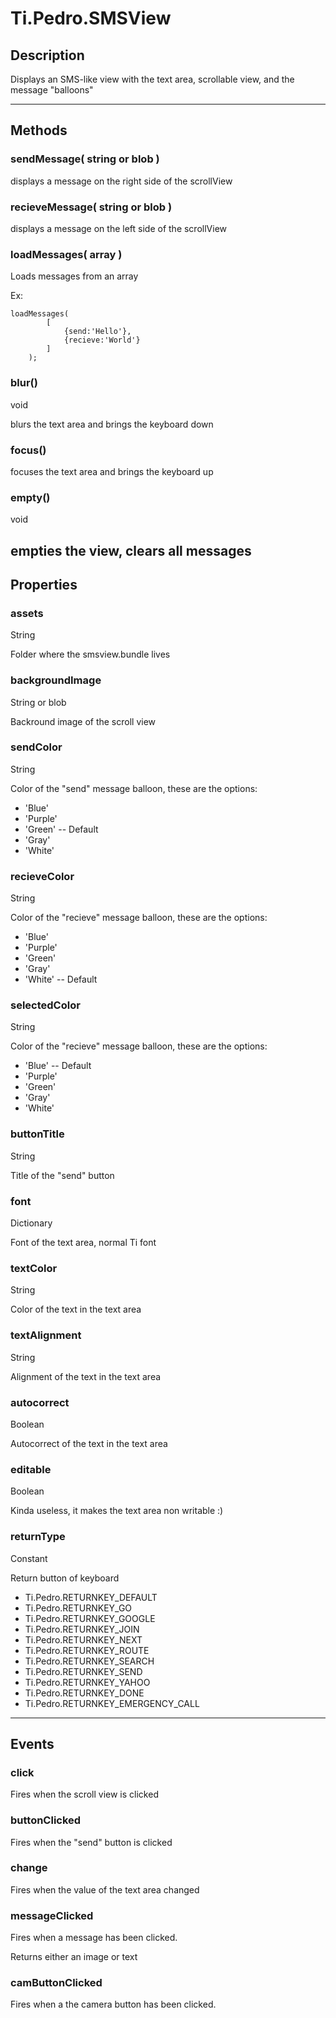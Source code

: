 # Ti.Pedro.SMSView

## Description

Displays an SMS-like view with the text area, scrollable view, and the message "balloons"

----
## Methods

### sendMessage( string or blob )

displays a message on the right side of the scrollView
### recieveMessage( string or blob )

displays a message on the left side of the scrollView

### loadMessages( array )

Loads messages from an array

Ex:
```
loadMessages(
		[
			{send:'Hello'},
			{recieve:'World'}
		]
	);
```
### blur()
void

blurs the text area and brings the keyboard down

### focus()

focuses the text area and brings the keyboard up

### empty()

void

empties the view, clears all messages
----
## Properties

### assets

String

Folder where the smsview.bundle lives

### backgroundImage
String or blob

Backround image of the scroll view

### sendColor
String

Color of the "send" message balloon, these are the options:

- 'Blue'
- 'Purple'
- 'Green' -- Default
- 'Gray'
- 'White'

### recieveColor

String

Color of the "recieve" message balloon, these are the options:

- 'Blue'
- 'Purple'
- 'Green'
- 'Gray'
- 'White' -- Default

### selectedColor

String

Color of the "recieve" message balloon, these are the options:

- 'Blue' -- Default
- 'Purple'
- 'Green'
- 'Gray'
- 'White'

### buttonTitle

String

Title of the "send" button

### font

Dictionary

Font of the text area, normal Ti font

### textColor

String

Color of the text in the text area

### textAlignment

String

Alignment of the text in the text area

### autocorrect

Boolean

Autocorrect of the text in the text area

### editable

Boolean

Kinda useless, it makes the text area non writable :)

### returnType

Constant

Return button of keyboard

- Ti.Pedro.RETURNKEY_DEFAULT
- Ti.Pedro.RETURNKEY_GO
- Ti.Pedro.RETURNKEY_GOOGLE
- Ti.Pedro.RETURNKEY_JOIN
- Ti.Pedro.RETURNKEY_NEXT
- Ti.Pedro.RETURNKEY_ROUTE
- Ti.Pedro.RETURNKEY_SEARCH
- Ti.Pedro.RETURNKEY_SEND
- Ti.Pedro.RETURNKEY_YAHOO
- Ti.Pedro.RETURNKEY_DONE
- Ti.Pedro.RETURNKEY_EMERGENCY_CALL

----
## Events

### click

Fires when the scroll view is clicked

### buttonClicked

Fires when the "send" button is clicked

### change

Fires when the value of the text area changed

### messageClicked

Fires when a message has been clicked.

Returns either an image or text

### camButtonClicked

Fires when a the camera button has been clicked.







